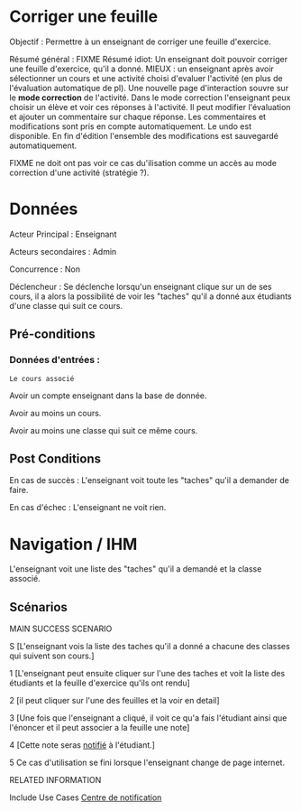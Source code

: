 # Corriger une feuille

Objectif : Permettre à un enseignant de corriger une feuille d'exercice.

Résumé général :
FIXME Résumé idiot:  Un enseignant doit pouvoir corriger une feuille d'exercice, qu'il a donné.
MIEUX : un enseignant après avoir sélectionner un cours et une activité choisi d'evaluer l'activité (en plus de l'évaluation automatique de pl). Une nouvelle page d'interaction souvre sur le **mode correction** de l'activité. Dans le mode correction l'enseignant peux choisir un élève et voir ces réponses à l'activité. Il peut modifier l'évaluation et ajouter un commentaire sur chaque réponse. Les commentaires et modifications sont pris en compte automatiquement. Le undo est disponible. En fin d'édition l'ensemble des modifications est sauvegardé automatiquement.

FIXME ne doit ont pas voir ce cas du'ilisation comme un accès au mode correction d'une activité (stratégie ?).

# Données

Acteur Principal : Enseignant

Acteurs secondaires : Admin

Concurrence : Non

Déclencheur : Se déclenche lorsqu'un enseignant clique sur un de ses cours, il a alors la possibilité de voir les "taches" qu'il a donné aux étudiants d'une classe qui suit ce cours.


## Pré-conditions

### Données d'entrées :
	Le cours associé

Avoir un compte enseignant dans la base de donnée.

Avoir au moins un cours.

Avoir au moins une classe qui suit ce même cours.

## Post Conditions

En cas de succès : L'enseignant voit toute les "taches" qu'il a demander de faire.

En cas d'échec : L'enseignant ne voit rien.

# Navigation / IHM 

L'enseignant voit une liste des "taches" qu'il a demandé et la classe associé.



## Scénarios

MAIN SUCCESS SCENARIO

S	[L'enseignant vois la liste des taches qu'il a donné a chacune des classes qui suivent son cours.]

1	[L'enseignant peut ensuite cliquer sur l'une des taches et voit la liste des étudiants et la feuille d'exercice qu'ils ont rendu]

2	[il peut cliquer sur l'une des feuilles et la voir en detail]

3	[Une fois que l'enseignant a cliqué, il voit ce qu'a fais l'étudiant ainsi que l'énoncer et il peut associer a la feuille une note]

4	[Cette note seras [notifié](/centredenotification.md) à l'étudiant.]

5   Ce cas d'utilisation se fini lorsque l'enseignant change de page internet.


RELATED INFORMATION

Include Use Cases	[Centre de notification](/centredenotification.md)



<!--- 
Author : Jordan
Validator :  
-->
